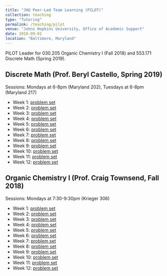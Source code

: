 ```yaml
---
title: "JHU Peer-Led Team Learning (PILOT)"
collection: teaching
type: "Tutoring"
permalink: /teaching/pilot
venue: "Johns Hopkins University, Office of Academic Support"
date: 2018-09-01
location: "Baltimore, Maryland"
---
```


PILOT Leader for 030.205 Organic Chemistry I (Fall 2018) and 553.171 Discrete Math (Spring 2019).

## Discrete Math (Prof. Beryl Castello, Spring 2019)

Sessions: Mondays at 6-8pm (Maryland 202), Tuesdays at 6-8pm (Maryland 217)
- Week 1: [problem set](/files/pilot/discrete-sp19/pset1.pdf)
- Week 2: [problem set](/files/pilot/discrete-sp19/pset2.pdf)
- Week 3: [problem set](/files/pilot/discrete-sp19/pset3.pdf)
- Week 4: [problem set](/files/pilot/discrete-sp19/pset4.pdf)
- Week 5: [problem set](/files/pilot/discrete-sp19/pset5.pdf)
- Week 6: [problem set](/files/pilot/discrete-sp19/pset6.pdf)
- Week 7: [problem set](/files/pilot/discrete-sp19/pset7.pdf)
- Week 8: [problem set](/files/pilot/discrete-sp19/pset8.pdf)
- Week 9: [problem set](/files/pilot/discrete-sp19/pset9.pdf)
- Week 10: [problem set](/files/pilot/discrete-sp19/pset10.pdf)
- Week 11: [problem set](/files/pilot/discrete-sp19/pset11.pdf)
- Week 12: [problem set](/files/pilot/discrete-sp19/pset12.pdf)

## Organic Chemistry I (Prof. Craig Townsend, Fall 2018)

Sessions: Mondays at 7:30-9:30pm (Krieger 306)
- Week 1: [problem set](/files/pilot/orgo1-fa18/pset1.pdf)
- Week 2: [problem set](/files/pilot/orgo1-fa18/pset2.pdf)
- Week 3: [problem set](/files/pilot/orgo1-fa18/pset3.pdf)
- Week 4: [problem set](/files/pilot/orgo1-fa18/pset4.pdf)
- Week 5: [problem set](/files/pilot/orgo1-fa18/pset5.pdf)
- Week 6: [problem set](/files/pilot/orgo1-fa18/pset6.pdf)
- Week 7: [problem set](/files/pilot/orgo1-fa18/pset7.pdf)
- Week 8: [problem set](/files/pilot/orgo1-fa18/pset8.pdf)
- Week 9: [problem set](/files/pilot/orgo1-fa18/pset9.pdf)
- Week 10: [problem set](/files/pilot/orgo1-fa18/pset10.pdf)
- Week 11: [problem set](/files/pilot/orgo1-fa18/pset11.pdf)
- Week 12: [problem set](/files/pilot/orgo1-fa18/pset12.pdf)